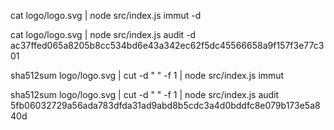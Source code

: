 cat logo/logo.svg | node src/index.js immut -d

cat logo/logo.svg  | node src/index.js audit -d ac37ffed065a8205b8cc534bd6e43a342ec62f5dc45566658a9f157f3e77c301

sha512sum logo/logo.svg | cut -d " " -f 1 | node src/index.js immut

sha512sum logo/logo.svg | cut -d " " -f 1 | node src/index.js audit 5fb06032729a56ada783dfda31ad9abd8b5cdc3a4d0bddfc8e079b173e5a840d